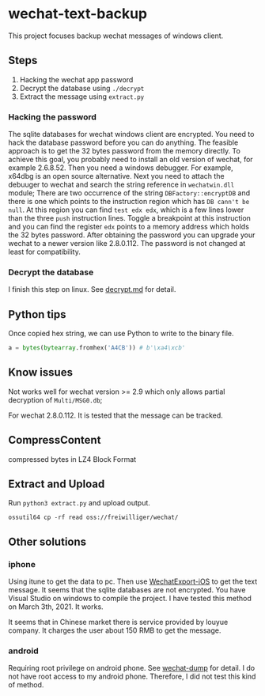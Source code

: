 # wechat-text-backup
This project focuses backup wechat messages of windows client.

## Steps
1. Hacking the wechat app password
2. Decrypt the database using `./decrypt`
3. Extract the message using `extract.py`
### Hacking the password
The sqlite databases for wechat windows client are encrypted. You need to hack the database password before you can do anything. The feasible approach is to get the 32 bytes password from the memory directly. To achieve this goal, you probably need to install an old version of wechat, for example 2.6.8.52. Then you need a windows debugger. For example, x64dbg is
an open source alternative. Next you need to attach the debuuger to wechat and search the string reference in
`wechatwin.dll` module; There are two occurrence of the string `DBFactory::encryptDB` and there is one which points to the
instruction region which has `DB cann't be null`. At this region you can find `test edx edx`, which is a few lines lower than
the three `push` instruction lines. Toggle a breakpoint at this instruction and you can find the register `edx` points to a
memory address which holds the 32 bytes password. After obtaining the password you can upgrade
your wechat to a newer version like 2.8.0.112. The password is not changed at least for compatibility.
### Decrypt the database
I finish this step on linux. See [decrypt.md](./decrypt.md) for detail.
## Python tips
Once copied hex string, we can use Python to write to the binary file.
```Python
a = bytes(bytearray.fromhex('A4CB')) # b'\xa4\xcb'
```
## Know issues
Not works well for wechat version >= 2.9 which only allows partial decryption of `Multi/MSG0.db`;

For wechat 2.8.0.112. It is tested that the message can be tracked.

## CompressContent
compressed bytes in LZ4 Block Format

## Extract and Upload
Run `python3 extract.py` and upload output.

```shell
ossutil64 cp -rf read oss://freiwilliger/wechat/
```
## Other solutions
### iphone
Using itune to get the data to pc. Then use [WechatExport-iOS](https://github.com/stomakun/WechatExport-iOS/pull/12) to get the text message. It seems that the sqlite databases are not encrypted. You have Visual Studio on windows to
compile the project. I have tested this method on March 3th, 2021. It works.

It seems that in Chinese market there is service provided by louyue company. It charges the user about 150 RMB to get the message.
### android
Requiring root privilege on android phone.
See [wechat-dump](https://github.com/ppwwyyxx/wechat-dump) for detail.
I do not have root access to my android phone. Therefore, I did not test this
kind of method.